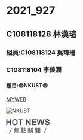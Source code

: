 # 2021_927

## C108118128 林漢瑄

### 組員:C108118124 吳瑋珊
###      C108118104 李俍潣

#### 題目::smile:NKUST:smile:


[MYWEB](https://www.nkust.edu.tw/)

![NKUST](https://www.nkust.edu.tw/var/file/0/1000/img/513/182513897.png)

![new_fig](fig3.png "fig3")
